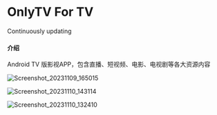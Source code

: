 # OnlyTV For TV

Continuously updating

#### 介绍
Android TV 版影视APP，包含直播、短视频、电影、电视剧等各大资源内容


![Screenshot_20231109_165015](https://github.com/ludoven/OnlyTV-For-TV/assets/34389786/890a666b-a015-4953-9948-9bbefeaac43d)

![Screenshot_20231110_143114](https://github.com/ludoven/OnlyTV-For-TV/assets/34389786/f4ef6857-0f2e-4d06-8924-38783666732a)


![Screenshot_20231110_132410](https://github.com/ludoven/OnlyTV-For-TV/assets/34389786/0580722c-cafe-4970-9e62-47a84fd16a50)
